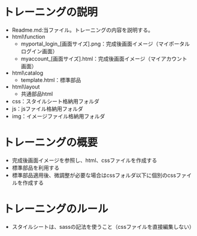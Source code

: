 # トレーニングの説明
* Readme.md:当ファイル。トレーニングの内容を説明する。
* html\function  
  * myportal_login_[画面サイズ].png：完成後画面イメージ（マイポータルログイン画面）  
  * myaccount_[画面サイズ].html：完成後画面イメージ（マイアカウント画面）  
* html\catalog  
  * template.html：標準部品  
* html\layout  
  * 共通部品html  
* css：スタイルシート格納用フォルダ  
* js：jsファイル格納用フォルダ  
* img：イメージファイル格納用フォルダ  

# トレーニングの概要
* 完成後画面イメージを参照し、html、cssファイルを作成する  
* 標準部品を利用する  
* 標準部品適用後、微調整が必要な場合はcssフォルダ以下に個別のcssファイルを作成する  

# トレーニングのルール  
* スタイルシートは、sassの記法を使うこと（cssファイルを直接編集しない）  

